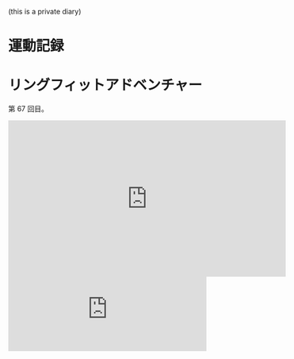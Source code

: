  (this is a private diary) 



# 運動記録
# リングフィットアドベンチャー
第 67 回目。

<iframe width="560" height="315" src="https://www.youtube.com/embed/NKD5hRs8tPI" frameborder="0" allow="accelerometer; autoplay; clipboard-write; encrypted-media; gyroscope; picture-in-picture" allowfullscreen></iframe>

<iframe src="https://mastodon.noraworld.com/@noraworld/105741103567600816/embed" class="mastodon-embed" style="max-width: 100%; border: 0" width="400" allowfullscreen="allowfullscreen"></iframe><script src="https://mastodon.noraworld.com/embed.js" async="async"></script>
